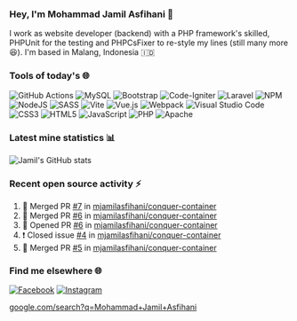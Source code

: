 ### Hey, I'm Mohammad Jamil Asfihani 👋

I work as website developer (backend) with a PHP framework's skilled, PHPUnit for the testing and PHPCsFixer to re-style my lines (still many more 😆). I'm based in Malang, Indonesia 🇮🇩

### Tools of today's 🌐

![GitHub Actions](https://img.shields.io/badge/github%20actions-%232671E5.svg?style=for-the-badge&logo=githubactions&logoColor=white)
![MySQL](https://img.shields.io/badge/mysql-%2300f.svg?style=for-the-badge&logo=mysql&logoColor=white)
![Bootstrap](https://img.shields.io/badge/bootstrap-%23563D7C.svg?style=for-the-badge&logo=bootstrap&logoColor=white)
![Code-Igniter](https://img.shields.io/badge/CodeIgniter-%23EF4223.svg?style=for-the-badge&logo=codeIgniter&logoColor=white)
![Laravel](https://img.shields.io/badge/laravel-%23FF2D20.svg?style=for-the-badge&logo=laravel&logoColor=white)
![NPM](https://img.shields.io/badge/NPM-%23000000.svg?style=for-the-badge&logo=npm&logoColor=white)
![NodeJS](https://img.shields.io/badge/node.js-6DA55F?style=for-the-badge&logo=node.js&logoColor=white)
![SASS](https://img.shields.io/badge/SASS-hotpink.svg?style=for-the-badge&logo=SASS&logoColor=white)
![Vite](https://img.shields.io/badge/vite-%23646CFF.svg?style=for-the-badge&logo=vite&logoColor=white)
![Vue.js](https://img.shields.io/badge/vuejs-%2335495e.svg?style=for-the-badge&logo=vuedotjs&logoColor=%234FC08D)
![Webpack](https://img.shields.io/badge/webpack-%238DD6F9.svg?style=for-the-badge&logo=webpack&logoColor=black)
![Visual Studio Code](https://img.shields.io/badge/Visual%20Studio%20Code-0078d7.svg?style=for-the-badge&logo=visual-studio-code&logoColor=white)
![CSS3](https://img.shields.io/badge/css3-%231572B6.svg?style=for-the-badge&logo=css3&logoColor=white)
![HTML5](https://img.shields.io/badge/html5-%23E34F26.svg?style=for-the-badge&logo=html5&logoColor=white)
![JavaScript](https://img.shields.io/badge/javascript-%23323330.svg?style=for-the-badge&logo=javascript&logoColor=%23F7DF1E)
![PHP](https://img.shields.io/badge/php-%23777BB4.svg?style=for-the-badge&logo=php&logoColor=white)
![Apache](https://img.shields.io/badge/apache-%23D42029.svg?style=for-the-badge&logo=apache&logoColor=white)

### Latest mine statistics 📊

![Jamil's GitHub stats](https://github-readme-stats.vercel.app/api?username=mjamilasfihani&show_icons=true&theme=transparent)

### Recent open source activity :zap: 

<!--START_SECTION:activity-->
1. 🎉 Merged PR [#7](https://github.com/mjamilasfihani/conquer-container/pull/7) in [mjamilasfihani/conquer-container](https://github.com/mjamilasfihani/conquer-container)
2. 🎉 Merged PR [#6](https://github.com/mjamilasfihani/conquer-container/pull/6) in [mjamilasfihani/conquer-container](https://github.com/mjamilasfihani/conquer-container)
3. 💪 Opened PR [#6](https://github.com/mjamilasfihani/conquer-container/pull/6) in [mjamilasfihani/conquer-container](https://github.com/mjamilasfihani/conquer-container)
4. ❗️ Closed issue [#4](https://github.com/mjamilasfihani/conquer-container/issues/4) in [mjamilasfihani/conquer-container](https://github.com/mjamilasfihani/conquer-container)
5. 🎉 Merged PR [#5](https://github.com/mjamilasfihani/conquer-container/pull/5) in [mjamilasfihani/conquer-container](https://github.com/mjamilasfihani/conquer-container)
<!--END_SECTION:activity-->

### Find me elsewhere 🌐

[![Facebook](https://img.shields.io/badge/Facebook-1877F2?style=for-the-badge&logo=facebook&logoColor=white)](https://www.facebook.com/mjamilasfihani)
[![Instagram](https://img.shields.io/badge/Instagram-E4405F?style=for-the-badge&logo=instagram&logoColor=white)](https://www.instagram.com/mjamilasfihani)
  
<a href="https://www.google.com/search?q=Mohammad+Jamil+Asfihani">google.com/search?q=Mohammad+Jamil+Asfihani</a>
